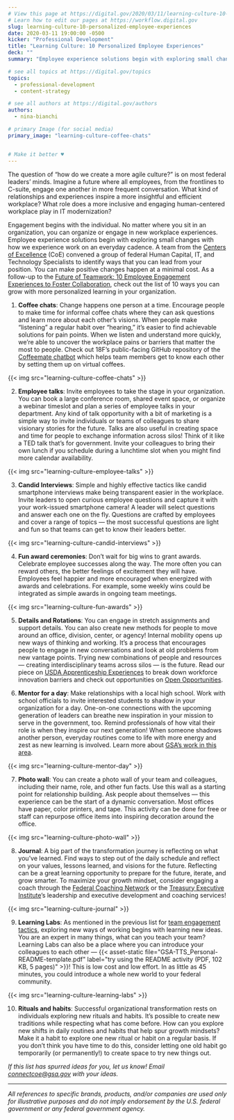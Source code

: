 ```yaml
---
# View this page at https://digital.gov/2020/03/11/learning-culture-10-personalized-employee-experiences
# Learn how to edit our pages at https://workflow.digital.gov
slug: learning-culture-10-personalized-employee-experiences
date: 2020-03-11 19:00:00 -0500
kicker: "Professional Development"
title: "Learning Culture: 10 Personalized Employee Experiences"
deck: ""
summary: "Employee experience solutions begin with exploring small changes with how we experience work on an everyday cadence."

# see all topics at https://digital.gov/topics
topics:
  - professional-development
  - content-strategy

# see all authors at https://digital.gov/authors
authors:
  - nina-bianchi

# primary Image (for social media)
primary_image: "learning-culture-coffee-chats"


# Make it better ♥
---
```


The question of “how do we create a more agile culture?” is on most federal leaders’ minds. Imagine a future where all employees, from the frontlines to C-suite, engage one another in more frequent conversation. What kind of relationships and experiences inspire a more insightful and efficient workplace? What role does a more inclusive and engaging human-centered workplace play in IT modernization?

Engagement begins with the individual. No matter where you sit in an organization, you can organize or engage in new workplace experiences. Employee experience solutions begin with exploring small changes with how we experience work on an everyday cadence. A team from the [Centers of Excellence](https://coe.gsa.gov) (CoE) convened a group of federal Human Capital, IT, and Technology Specialists to identify ways that you can lead from your position. You can make positive changes happen at a minimal cost. As a follow-up to the [Future of Teamwork: 10 Employee Engagement Experiences to Foster Collaboration](https://digital.gov/2020/01/22/10-employee-engagement-experiences-foster-collaboration/), check out the list of 10 ways you can grow with more personalized learning in your organization.

1) **Coffee chats**: Change happens one person at a time. Encourage people to make time for informal coffee chats where they can ask questions and learn more about each other’s visions. When people make “listening” a regular habit over “hearing,” it’s easier to find achievable solutions for pain points. When we listen and understand more quickly, we’re able to uncover the workplace pains or barriers that matter the most to people. Check out 18F’s public-facing GitHub repository of the [Coffeemate chatbot](https://github.com/18F/coffeemate) which helps team members get to know each other by setting them up on virtual coffees.

{{< img src="learning-culture-coffee-chats" >}}

2) **Employee talks**: Invite employees to take the stage in your organization. You can book a large conference room, shared event space, or organize a webinar timeslot and plan a series of employee talks in your department. Any kind of talk opportunity with a bit of marketing is a simple way to invite individuals or teams of colleagues to share visionary stories for the future. Talks are also useful in creating space and time for people to exchange information across silos! Think of it like a TED talk that’s for government. Invite your colleagues to bring their own lunch if you schedule during a lunchtime slot when you might find more calendar availability.

{{< img src="learning-culture-employee-talks" >}}


3) **Candid Interviews**: Simple and highly effective tactics like candid smartphone interviews make being transparent easier in the workplace. Invite leaders to open curious employee questions and capture it with your work-issued smartphone camera! A leader will select questions and answer each one on the fly. Questions are crafted by employees and cover a range of topics — the most successful questions are light and fun so that teams can get to know their leaders better.

{{< img src="learning-culture-candid-interviews" >}}

4) **Fun award ceremonies**: Don’t wait for big wins to grant awards. Celebrate employee successes along the way. The more often you can reward others, the better feelings of excitement they will have. Employees feel happier and more encouraged when energized with awards and celebrations. For example, some weekly wins could be integrated as simple awards in ongoing team meetings.

{{< img src="learning-culture-fun-awards" >}}

5) **Details and Rotations**: You can engage in stretch assignments and support details. You can also create new methods for people to move around an office, division, center, or agency! Internal mobility opens up new ways of thinking and working. It’s a process that encourages people to engage in new conversations and look at old problems from new vantage points. Trying new combinations of people and resources — creating interdisciplinary teams across silos — is the future. Read our piece on [USDA Apprenticeship Experiences](https://digital.gov/2019/11/20/it-modernization-apprenticeship-experience-breaking-down-workforce-innovation-barriers-at-usda/) to break down workforce innovation barriers and check out opportunities on [Open Opportunities](https://openopps.usajobs.gov/).

6) **Mentor for a day**: Make relationships with a local high school. Work with school officials to invite interested students to shadow in your organization for a day. One-on-one connections with the upcoming generation of leaders can breathe new inspiration in your mission to serve in the government, too. Remind professionals of how vital their role is when they inspire our next generation! When someone shadows another person, everyday routines come to life with more energy and zest as new learning is involved. Learn more about [GSA’s work in this area](https://www.gsa.gov/node/77937).

{{< img src="learning-culture-mentor-day" >}}

7) **Photo wall**: You can create a photo wall of your team and colleagues, including their name, role, and other fun facts. Use this wall as a starting point for relationship building. Ask people about themselves — this experience can be the start of a dynamic conversation. Most offices have paper, color printers, and tape. This activity can be done for free or staff can repurpose office items into inspiring decoration around the office.

{{< img src="learning-culture-photo-wall" >}}

8) **Journal**: A big part of the transformation journey is reflecting on what you’ve learned. Find ways to step out of the daily schedule and reflect on your values, lessons learned, and visions for the future. Reflecting can be a great learning opportunity to prepare for the future, iterate, and grow smarter. To maximize your growth mindset, consider engaging a coach through the [Federal Coaching Network](https://www.govexec.com/management/2018/10/opm-calls-agencies-implement-coaching-programs-employees/151767/) or the [Treasury Executive Institute](https://home.tei.treasury.gov/)’s leadership and executive development and coaching services!

{{< img src="learning-culture-journal" >}}

9) **Learning Labs**: As mentioned in the previous list for [team engagement tactics](https://digital.gov/2019/11/20/it-modernization-apprenticeship-experience-breaking-down-workforce-innovation-barriers-at-usda/), exploring new ways of working begins with learning new ideas. You are an expert in many things, what can you teach your team? Learning Labs can also be a place where you can introduce your colleagues to each other — {{< asset-static file="GSA-TTS_Personal-README-template.pdf" label="try using the README activity (PDF, 102 KB, 5 pages)" >}}! This is low cost and low effort. In as little as 45 minutes, you could introduce a whole new world to your federal community.

{{< img src="learning-culture-learning-labs" >}}

10) **Rituals and habits**: Successful organizational transformation rests on individuals exploring new rituals and habits. It’s possible to create new traditions while respecting what has come before. How can you explore new shifts in daily routines and habits that help spur growth mindsets? Make it a habit to explore one new ritual or habit on a regular basis. If you don’t think you have time to do this, consider letting one old habit go temporarily (or permanently!) to create space to try new things out.

_If this list has spurred ideas for you, let us know! Email [connectcoe@gsa.gov](mailto:connectcoe@gsa.gov) with your ideas._

---

_All references to specific brands, products, and/or companies are used only for illustrative purposes and do not imply endorsement by the U.S. federal government or any federal government agency._
